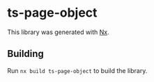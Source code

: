# ts-page-object

This library was generated with [Nx](https://nx.dev).

## Building

Run `nx build ts-page-object` to build the library.
